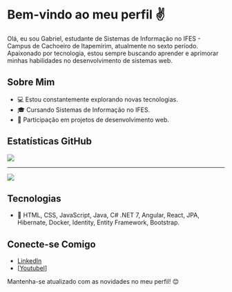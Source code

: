 # Bem-vindo ao meu perfil ✌️

Olá, eu sou Gabriel, estudante de Sistemas de Informação no IFES - Campus de Cachoeiro de Itapemirim, atualmente no sexto período. Apaixonado por tecnologia, estou sempre buscando aprender e aprimorar minhas habilidades no desenvolvimento de sistemas web.

## Sobre Mim
- 💻 Estou constantemente explorando novas tecnologias.
- 🎓 Cursando Sistemas de Informação no IFES.
- 🚀 Participação em projetos de desenvolvimento web.

## Estatísticas GitHub
<a href="https://github.com/anuraghazra/github-readme-stats">
  <img align="center" src="https://github-readme-stats.vercel.app/api?username=GNobroga&show_icons=true&theme=dracula" />
</a>

<hr/>

<a href="https://github.com/anuraghazra/github-readme-stats">
  <img align="center" src="https://github-readme-stats.vercel.app/api/top-langs/?username=GNobroga" />
</a>

## Tecnologias
- 🚀 HTML, CSS, JavaScript, Java, C# .NET 7, Angular, React, JPA, Hibernate, Docker, Identity, Entity Framework, Bootstrap.

## Conecte-se Comigo
- [LinkedIn](www.linkedin.com/in/gabriel-cardoso-30ba421bb)
- [[Youtubel](https://www.youtube.com/channel/UCoRDkB6fdAsTLFds8ayTO4g)]

Mantenha-se atualizado com as novidades no meu perfil! 😊


